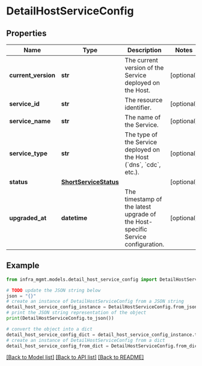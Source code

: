 # DetailHostServiceConfig


## Properties

Name | Type | Description | Notes
------------ | ------------- | ------------- | -------------
**current_version** | **str** | The current version of the Service deployed on the Host. | [optional] 
**service_id** | **str** | The resource identifier. | [optional] 
**service_name** | **str** | The name of the Service. | [optional] 
**service_type** | **str** | The type of the Service deployed on the Host (&#x60;dns&#x60;, &#x60;cdc&#x60;, etc.). | [optional] 
**status** | [**ShortServiceStatus**](ShortServiceStatus.md) |  | [optional] 
**upgraded_at** | **datetime** | The timestamp of the latest upgrade of the Host-specific Service configuration. | [optional] 

## Example

```python
from infra_mgmt.models.detail_host_service_config import DetailHostServiceConfig

# TODO update the JSON string below
json = "{}"
# create an instance of DetailHostServiceConfig from a JSON string
detail_host_service_config_instance = DetailHostServiceConfig.from_json(json)
# print the JSON string representation of the object
print(DetailHostServiceConfig.to_json())

# convert the object into a dict
detail_host_service_config_dict = detail_host_service_config_instance.to_dict()
# create an instance of DetailHostServiceConfig from a dict
detail_host_service_config_from_dict = DetailHostServiceConfig.from_dict(detail_host_service_config_dict)
```
[[Back to Model list]](../README.md#documentation-for-models) [[Back to API list]](../README.md#documentation-for-api-endpoints) [[Back to README]](../README.md)


